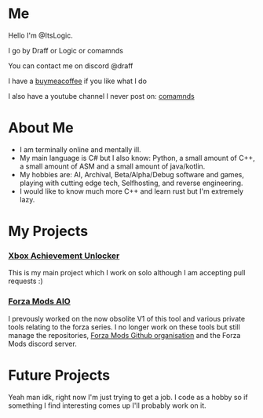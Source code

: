 # Me
Hello I'm @ItsLogic.

I go by Draff or Logic or comamnds

You can contact me on discord @draff

I have a [buymeacoffee](https://www.buymeacoffee.com/comamnds) if you like what I do

I also have a youtube channel I never post on: [comamnds](https://www.youtube.com/@comamnds)

# About Me
- I am terminally online and mentally ill.
- My main language is C# but I also know: Python, a small amount of C++, a small amount of ASM and a small amount of java/kotlin.
- My hobbies are: AI, Archival, Beta/Alpha/Debug software and games, playing with cutting edge tech, Selfhosting, and reverse engineering.
- I would like to know much more C++ and learn rust but I'm extremely lazy.

# My Projects
### [Xbox Achievement Unlocker](https://github.com/ItsLogic/Xbox-Achievement-Unlocker)

This is my main project which I work on solo although I am accepting pull requests :)

### [Forza Mods AIO](https://github.com/ForzaMods/AIO)

I prevously worked on the now obsolite V1 of this tool and various private tools relating to the forza series. I no longer work on these tools but still manage the repositories, [Forza Mods Github organisation](https://github.com/ForzaMods) and the Forza Mods discord server.

# Future Projects
Yeah man idk, right now I'm just trying to get a job. I code as a hobby so if something I find interesting comes up I'll probably work on it.

